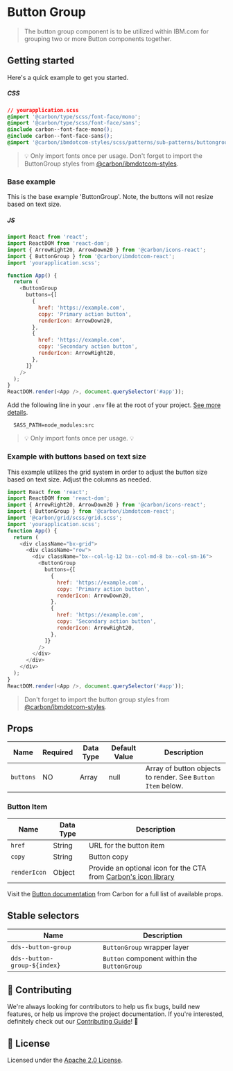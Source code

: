 # Button Group

> The button group component is to be utilized within IBM.com for grouping two
> or more Button components together.

## Getting started

Here's a quick example to get you started.

##### CSS

```css
// yourapplication.scss
@import '@carbon/type/scss/font-face/mono';
@import '@carbon/type/scss/font-face/sans';
@include carbon--font-face-mono();
@include carbon--font-face-sans();
@import '@carbon/ibmdotcom-styles/scss/patterns/sub-patterns/buttongroup/buttongroup';
```

> 💡 Only import fonts once per usage. Don't forget to import the ButtonGroup
> styles from
> [@carbon/ibmdotcom-styles](https://github.com/carbon-design-system/ibm-dotcom-library/blob/master/packages/styles).

### Base example

This is the base example 'ButtonGroup'. Note, the buttons will not resize based
on text size.

##### JS

```javascript
import React from 'react';
import ReactDOM from 'react-dom';
import { ArrowRight20, ArrowDown20 } from '@carbon/icons-react';
import { ButtonGroup } from '@carbon/ibmdotcom-react';
import 'yourapplication.scss';

function App() {
  return (
    <ButtonGroup
      buttons={[
        {
          href: 'https://example.com',
          copy: 'Primary action button',
          renderIcon: ArrowDown20,
        },
        {
          href: 'https://example.com',
          copy: 'Secondary action button',
          renderIcon: ArrowRight20,
        },
      ]}
    />
  );
}
ReactDOM.render(<App />, document.querySelector('#app'));
```

Add the following line in your `.env` file at the root of your project.
[See more details](https://github.com/carbon-design-system/ibm-dotcom-library/tree/master/packages/styles#usage).

```
  SASS_PATH=node_modules:src
```

> 💡 Only import fonts once per usage. 💡

### Example with buttons based on text size

This example utilizes the grid system in order to adjust the button size based
on text size. Adjust the columns as needed.

```javascript
import React from 'react';
import ReactDOM from 'react-dom';
import { ArrowRight20, ArrowDown20 } from '@carbon/icons-react';
import { ButtonGroup } from '@carbon/ibmdotcom-react';
import '@carbon/grid/scss/grid.scss';
import 'yourapplication.scss';
function App() {
  return (
    <div className="bx-grid">
      <div className="row">
        <div className="bx--col-lg-12 bx--col-md-8 bx--col-sm-16">
          <ButtonGroup
            buttons={[
              {
                href: 'https://example.com',
                copy: 'Primary action button',
                renderIcon: ArrowDown20,
              },
              {
                href: 'https://example.com',
                copy: 'Secondary action button',
                renderIcon: ArrowRight20,
              },
            ]}
          />
        </div>
      </div>
    </div>
  );
}
ReactDOM.render(<App />, document.querySelector('#app'));
```

> Don't forget to import the button group styles from
> [@carbon/ibmdotcom-styles](https://github.com/carbon-design-system/ibm-dotcom-library/blob/master/packages/styles).

## Props

| Name      | Required | Data Type | Default Value | Description                                                 |
| --------- | -------- | --------- | ------------- | ----------------------------------------------------------- |
| `buttons` | NO       | Array     | null          | Array of button objects to render. See `Button Item` below. |

### Button Item

| Name         | Data Type | Description                                                                                                                    |
| ------------ | --------- | ------------------------------------------------------------------------------------------------------------------------------ |
| `href`       | String    | URL for the button item                                                                                                        |
| `copy`       | String    | Button copy                                                                                                                    |
| `renderIcon` | Object    | Provide an optional icon for the CTA from [Carbon's icon library](https://www.carbondesignsystem.com/guidelines/icons/library) |

Visit the
[Button documentation](http://react.carbondesignsystem.com/?path=/story/buttons--default)
from Carbon for a full list of available props.

## Stable selectors

| Name                         | Description                                 |
| ---------------------------- | ------------------------------------------- |
| `dds--button-group`          | `ButtonGroup` wrapper layer                 |
| `dds--button-group-${index}` | `Button` component within the `ButtonGroup` |

## 🙌 Contributing

We're always looking for contributors to help us fix bugs, build new features,
or help us improve the project documentation. If you're interested, definitely
check out our
[Contributing Guide](https://github.com/carbon-design-system/ibm-dotcom-library/blob/master/.github/CONTRIBUTING.md)!
👀

## 📝 License

Licensed under the
[Apache 2.0 License](https://github.com/carbon-design-system/ibm-dotcom-library/blob/master/LICENSE).
